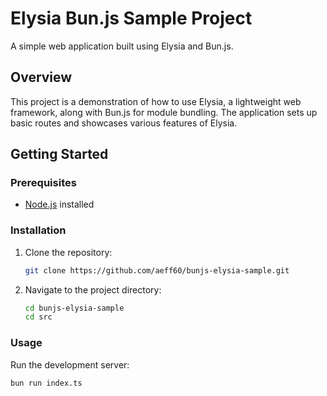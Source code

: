 # Elysia Bun.js Sample Project

A simple web application built using Elysia and Bun.js.

## Overview

This project is a demonstration of how to use Elysia, a lightweight web framework, along with Bun.js for module bundling. The application sets up basic routes and showcases various features of Elysia.

## Getting Started

### Prerequisites

- [Node.js](https://nodejs.org/) installed

### Installation

1. Clone the repository:

    ```bash
    git clone https://github.com/aeff60/bunjs-elysia-sample.git
    ```

2. Navigate to the project directory:

    ```bash
    cd bunjs-elysia-sample
    cd src
    ```

### Usage

Run the development server:

```bash
bun run index.ts
```
